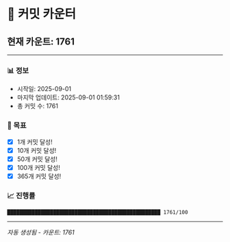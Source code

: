 # 🔢 커밋 카운터

## 현재 카운트: 1761

---

### 📊 정보
- 시작일: 2025-09-01
- 마지막 업데이트: 2025-09-01 01:59:31
- 총 커밋 수: 1761

### 🎯 목표
- [x] 1개 커밋 달성!
- [x] 10개 커밋 달성!
- [x] 50개 커밋 달성!
- [x] 100개 커밋 달성!
- [x] 365개 커밋 달성!

### 📈 진행률
```
██████████████████████████████████████████████████ 1761/100
```

---
*자동 생성됨 - 카운트: 1761*
